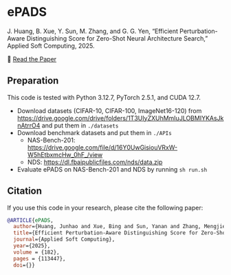 # ePADS
J. Huang, B. Xue, Y. Sun, M. Zhang, and G. G. Yen, “Efficient Perturbation-Aware Distinguishing Score for Zero-Shot Neural Architecture Search,” Applied Soft Computing, 2025.

📑 [Read the Paper](https://www.sciencedirect.com/science/article/abs/pii/S1568494625007586)

## Preparation
This code is tested with Python 3.12.7, PyTorch 2.5.1, and CUDA 12.7. 

- Download datasets (CIFAR-10, CIFAR-100, ImageNet16-120) from https://drive.google.com/drive/folders/1T3UIyZXUhMmIuJLOBMIYKAsJknAtrrO4 and put them in `./datasets`
- Download benchmark datasets and put them in `./APIs`
    - NAS-Bench-201: https://drive.google.com/file/d/16Y0UwGisiouVRxW-W5hEtbxmcHw_0hF_/view
    - NDS: https://dl.fbaipublicfiles.com/nds/data.zip
- Evaluate ePADS on NAS-Bench-201 and NDS by running `sh run.sh`

## Citation
If you use this code in your research, please cite the following paper:
```bibtex
@ARTICLE{ePADS,
  author={Huang, Junhao and Xue, Bing and Sun, Yanan and Zhang, Mengjie and Yen, Gary G.},
  title={Efficient Perturbation-Aware Distinguishing Score for Zero-Shot Neural Architecture Search},
  journal={Applied Soft Computing},
  year={2025},
  volume = {182},
  pages = {113447},
  doi={}}
```
